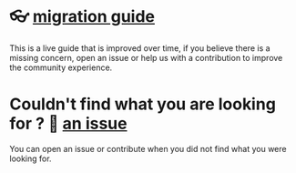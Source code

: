 # 👓 [migration guide](https://vert-x3.github.io/vertx-5-migration-guide/index.html)

This is a live guide that is improved over time, if you believe there is a missing concern, open an issue or help us with a contribution to improve the community experience.

# Couldn't find what you are looking for  ? 👊 [an issue](https://github.com/vert-x3/vertx-5-migration-guide/issues)

You can open an issue or contribute when you did not find what you were looking for.

